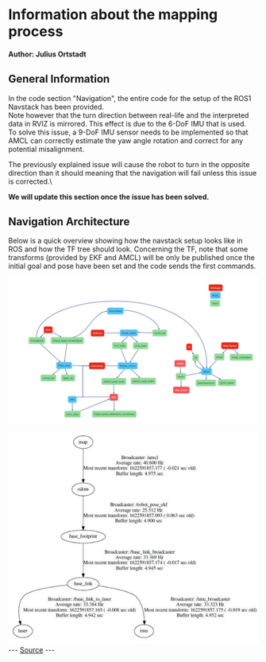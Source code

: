 # Information about the mapping process
#### Author: Julius Ortstadt

## General Information
In the code section "Navigation", the entire code for the setup of the ROS1 Navstack has been provided.\
Note however that the turn direction between real-life and the interpreted data in RVIZ is mirrored. This effect is due to the 6-DoF IMU that is used.\
To solve this issue, a 9-DoF IMU sensor needs to be implemented so that AMCL can correctly estimate the yaw angle rotation and correct for any potential misalignment.

The previously explained issue will cause the robot to turn in the opposite direction than it should meaning that the navigation will fail unless this issue is corrected.\

**We will update this section once the issue has been solved.**


## Navigation Architecture
Below is a quick overview showing how the navstack setup looks like in ROS and how the TF tree should look. 
Concerning the TF, note that some transforms (provided by EKF and AMCL) will be only be published once the initial goal and pose have been set and the code sends the first commands.

![ROS Navstack Architecture](Grabby.jpg)

![TF](tf_frames.jpg)
--- [Source](https://automaticaddison.com/how-to-set-up-the-ros-navigation-stack-on-a-robot/) ---